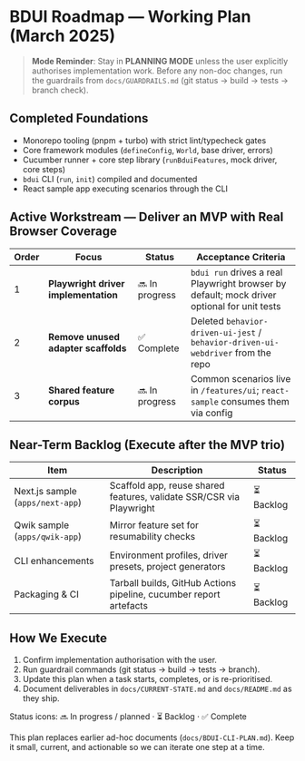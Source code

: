 # BDUI Roadmap — Working Plan (March 2025)

> **Mode Reminder**: Stay in **PLANNING MODE** unless the user explicitly
> authorises implementation work. Before any non-doc changes, run the
> guardrails from `docs/GUARDRAILS.md` (git status → build → tests → branch check).

## Completed Foundations
- Monorepo tooling (pnpm + turbo) with strict lint/typecheck gates
- Core framework modules (`defineConfig`, `World`, base driver, errors)
- Cucumber runner + core step library (`runBduiFeatures`, mock driver, core steps)
- `bdui` CLI (`run`, `init`) compiled and documented
- React sample app executing scenarios through the CLI

## Active Workstream — Deliver an MVP with Real Browser Coverage
| Order | Focus | Status | Acceptance Criteria |
|-------|-------|--------|---------------------|
| 1 | **Playwright driver implementation** | 🔜 In progress | `bdui run` drives a real Playwright browser by default; mock driver optional for unit tests |
| 2 | **Remove unused adapter scaffolds** | ✅ Complete | Deleted `behavior-driven-ui-jest` / `behavior-driven-ui-webdriver` from the repo |
| 3 | **Shared feature corpus** | 🔜 In progress | Common scenarios live in `/features/ui`; `react-sample` consumes them via config |

## Near-Term Backlog (Execute after the MVP trio)
| Item | Description | Status |
|------|-------------|--------|
| Next.js sample (`apps/next-app`) | Scaffold app, reuse shared features, validate SSR/CSR via Playwright | ⏳ Backlog |
| Qwik sample (`apps/qwik-app`) | Mirror feature set for resumability checks | ⏳ Backlog |
| CLI enhancements | Environment profiles, driver presets, project generators | ⏳ Backlog |
| Packaging & CI | Tarball builds, GitHub Actions pipeline, cucumber report artefacts | ⏳ Backlog |

## How We Execute
1. Confirm implementation authorisation with the user.
2. Run guardrail commands (git status → build → tests → branch).
3. Update this plan when a task starts, completes, or is re-prioritised.
4. Document deliverables in `docs/CURRENT-STATE.md` and `docs/README.md` as they ship.

Status icons: 🔜 In progress / planned · ⏳ Backlog · ✅ Complete

This plan replaces earlier ad-hoc documents (`docs/BDUI-CLI-PLAN.md`). Keep it
small, current, and actionable so we can iterate one step at a time.
